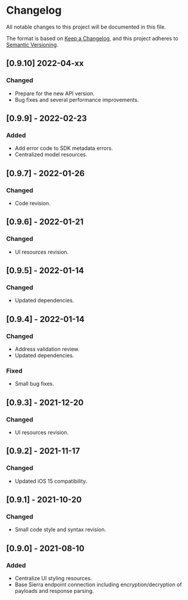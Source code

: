 # Changelog
All notable changes to this project will be documented in this file.

The format is based on [Keep a Changelog](https://keepachangelog.com/en/1.0.0/),
and this project adheres to [Semantic Versioning](https://semver.org/spec/v2.0.0.html).

## [0.9.10] 2022-04-xx
### Changed
- Prepare for the new API version.
- Bug fixes and several performance improvements.

## [0.9.9] - 2022-02-23
### Added
- Add error code to SDK metadata errors.
- Centralized model resources.

## [0.9.7] - 2022-01-26
### Changed
- Code revision.

## [0.9.6] - 2022-01-21
### Changed
- UI resources revision.

## [0.9.5] - 2022-01-14
### Changed
- Updated dependencies.

## [0.9.4] - 2022-01-14
### Changed
- Address validation review.
- Updated dependencies.
### Fixed
- Small bug fixes.

## [0.9.3] - 2021-12-20
### Changed
- UI resources revision.

## [0.9.2] - 2021-11-17
### Changed
- Updated iOS 15 compatibility.

## [0.9.1] - 2021-10-20
### Changed
- Small code style and syntax revision.

## [0.9.0] - 2021-08-10
### Added
- Centralize UI styling resources.
- Base Sierra endpoint connection including encryption/decryption of payloads and response parsing.

